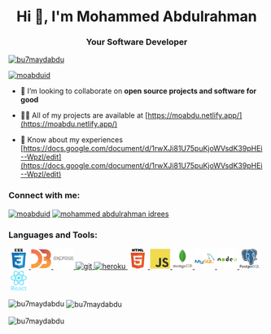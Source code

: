<h1 align="center">Hi 👋, I'm Mohammed Abdulrahman</h1>
<h3 align="center">Your Software Developer</h3>

<p align="left"> <a href="https://github.com/ryo-ma/github-profile-trophy"><img src="https://github-profile-trophy.vercel.app/?username=bu7maydabdu" alt="bu7maydabdu" /></a> </p>

<p align="left"> <a href="https://twitter.com/moabduid" target="blank"><img src="https://img.shields.io/twitter/follow/moabduid?logo=twitter&style=for-the-badge" alt="moabduid" /></a> </p>

- 👯 I’m looking to collaborate on **open source projects and software for good**

- 👨‍💻 All of my projects are available at [https://moabdu.netlify.app/](https://moabdu.netlify.app/)

- 📄 Know about my experiences [https://docs.google.com/document/d/1rwXJi81U75puKjoWVsdK39pHEi--Wpzl/edit](https://docs.google.com/document/d/1rwXJi81U75puKjoWVsdK39pHEi--Wpzl/edit)

<h3 align="left">Connect with me:</h3>
<p align="left">
<a href="https://twitter.com/moabduid" target="blank"><img align="center" src="https://raw.githubusercontent.com/rahuldkjain/github-profile-readme-generator/master/src/images/icons/Social/twitter.svg" alt="moabduid" height="30" width="40" /></a>
<a href="https://www.linkedin.com/in/mohammed-abdulrahman-idrees-1877b11b8/?locale=en_US" target="blank"><img align="center" src="https://raw.githubusercontent.com/rahuldkjain/github-profile-readme-generator/master/src/images/icons/Social/linked-in-alt.svg" alt="mohammed abdulrahman idrees" height="30" width="40" /></a>
</p>

<h3 align="left">Languages and Tools:</h3>
<p align="left"> <a href="https://www.w3schools.com/css/" target="_blank" rel="noreferrer"> <img src="https://raw.githubusercontent.com/devicons/devicon/master/icons/css3/css3-original-wordmark.svg" alt="css3" width="40" height="40"/> </a> <a href="https://d3js.org/" target="_blank" rel="noreferrer"> <img src="https://raw.githubusercontent.com/devicons/devicon/master/icons/d3js/d3js-original.svg" alt="d3js" width="40" height="40"/> </a> <a href="https://expressjs.com" target="_blank" rel="noreferrer"> <img src="https://raw.githubusercontent.com/devicons/devicon/master/icons/express/express-original-wordmark.svg" alt="express" width="40" height="40"/> </a>  <a href="https://git-scm.com/" target="_blank" rel="noreferrer"> <img src="https://www.vectorlogo.zone/logos/git-scm/git-scm-icon.svg" alt="git" width="40" height="40"/> </a> <a href="https://heroku.com" target="_blank" rel="noreferrer"> <img src="https://www.vectorlogo.zone/logos/heroku/heroku-icon.svg" alt="heroku" width="40" height="40"/> </a> <a href="https://www.w3.org/html/" target="_blank" rel="noreferrer"> <img src="https://raw.githubusercontent.com/devicons/devicon/master/icons/html5/html5-original-wordmark.svg" alt="html5" width="40" height="40"/> </a> <a href="https://developer.mozilla.org/en-US/docs/Web/JavaScript" target="_blank" rel="noreferrer"> <img src="https://raw.githubusercontent.com/devicons/devicon/master/icons/javascript/javascript-original.svg" alt="javascript" width="40" height="40"/> </a> <a href="https://www.mongodb.com/" target="_blank" rel="noreferrer"> <img src="https://raw.githubusercontent.com/devicons/devicon/master/icons/mongodb/mongodb-original-wordmark.svg" alt="mongodb" width="40" height="40"/> </a> <a href="https://www.mysql.com/" target="_blank" rel="noreferrer"> <img src="https://raw.githubusercontent.com/devicons/devicon/master/icons/mysql/mysql-original-wordmark.svg" alt="mysql" width="40" height="40"/> </a> <a href="https://nodejs.org" target="_blank" rel="noreferrer"> <img src="https://raw.githubusercontent.com/devicons/devicon/master/icons/nodejs/nodejs-original-wordmark.svg" alt="nodejs" width="40" height="40"/> </a> <a href="https://www.postgresql.org" target="_blank" rel="noreferrer"> <img src="https://raw.githubusercontent.com/devicons/devicon/master/icons/postgresql/postgresql-original-wordmark.svg" alt="postgresql" width="40" height="40"/> </a> <a href="https://reactjs.org/" target="_blank" rel="noreferrer"> <img src="https://raw.githubusercontent.com/devicons/devicon/master/icons/react/react-original-wordmark.svg" alt="react" width="40" height="40"/> </a> </p>

<p><img align="left" src="https://github-readme-stats.vercel.app/api/top-langs?username=bu7maydabdu&show_icons=true&locale=en&layout=compact" alt="bu7maydabdu" /></p>

<p>&nbsp;<img align="center" src="https://github-readme-stats.vercel.app/api?username=bu7maydabdu&show_icons=true&locale=en" alt="bu7maydabdu" /></p>

<p><img align="center" src="https://github-readme-streak-stats.herokuapp.com/?user=bu7maydabdu&" alt="bu7maydabdu" /></p>

